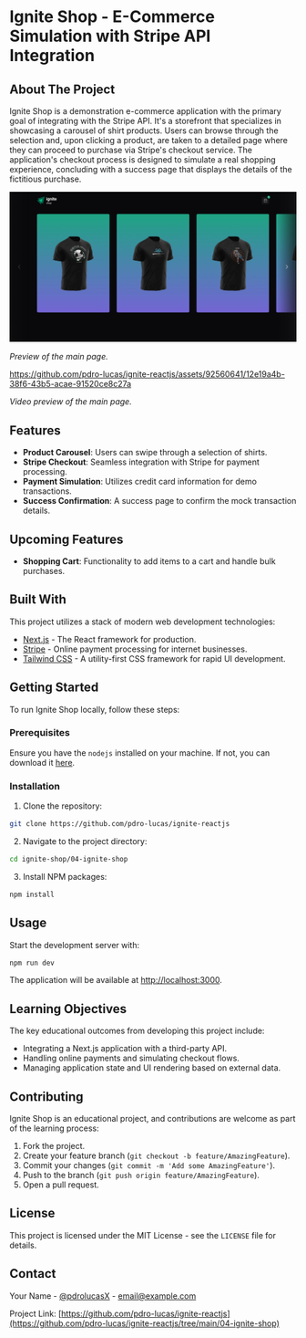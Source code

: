 # Ignite Shop - E-Commerce Simulation with Stripe API Integration

## About The Project

Ignite Shop is a demonstration e-commerce application with the primary goal of integrating with the Stripe API. It's a storefront that specializes in showcasing a carousel of shirt products. Users can browse through the selection and, upon clicking a product, are taken to a detailed page where they can proceed to purchase via Stripe's checkout service. The application's checkout process is designed to simulate a real shopping experience, concluding with a success page that displays the details of the fictitious purchase.

![Ignite Shop](./public/preview/main.jpeg)

_Preview of the main page._


https://github.com/pdro-lucas/ignite-reactjs/assets/92560641/12e19a4b-38f6-43b5-acae-91520ce8c27a


_Video preview of the main page._

## Features

- **Product Carousel**: Users can swipe through a selection of shirts.
- **Stripe Checkout**: Seamless integration with Stripe for payment processing.
- **Payment Simulation**: Utilizes credit card information for demo transactions.
- **Success Confirmation**: A success page to confirm the mock transaction details.

## Upcoming Features

- **Shopping Cart**: Functionality to add items to a cart and handle bulk purchases.

## Built With

This project utilizes a stack of modern web development technologies:

- [Next.js](https://nextjs.org/) - The React framework for production.
- [Stripe](https://stripe.com/) - Online payment processing for internet businesses.
- [Tailwind CSS](https://tailwindcss.com/) - A utility-first CSS framework for rapid UI development.

## Getting Started

To run Ignite Shop locally, follow these steps:

### Prerequisites

Ensure you have the `nodejs` installed on your machine. If not, you can download it [here](https://nodejs.org/en/download/).

### Installation

1. Clone the repository:

```sh
git clone https://github.com/pdro-lucas/ignite-reactjs
```

2. Navigate to the project directory:

```sh
cd ignite-shop/04-ignite-shop
```

3. Install NPM packages:

```sh
npm install
```

## Usage

Start the development server with:

```sh
npm run dev
```

The application will be available at [http://localhost:3000](http://localhost:3000).

## Learning Objectives

The key educational outcomes from developing this project include:

- Integrating a Next.js application with a third-party API.
- Handling online payments and simulating checkout flows.
- Managing application state and UI rendering based on external data.

## Contributing

Ignite Shop is an educational project, and contributions are welcome as part of the learning process:

1. Fork the project.
2. Create your feature branch (`git checkout -b feature/AmazingFeature`).
3. Commit your changes (`git commit -m 'Add some AmazingFeature'`).
4. Push to the branch (`git push origin feature/AmazingFeature`).
5. Open a pull request.

## License

This project is licensed under the MIT License - see the `LICENSE` file for details.

## Contact

Your Name - [@pdrolucasX](https://twitter.com/pdrolucasX) - email@example.com

Project Link: [https://github.com/pdro-lucas/ignite-reactjs](https://github.com/pdro-lucas/ignite-reactjs/tree/main/04-ignite-shop)
